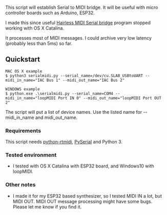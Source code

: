 
This script will establish Serial to MIDI bridge.
It will be useful with micro controller boards such as Arduino, ESP32.

I made this since useful [Hairless MIDI Serial bridge](https://github.com/projectgus/hairless-midiserial) program stopped working with OS X Catalina.

It processes most of MIDI messages. I could archive very low latency (probably less than 5ms) so far.

## Quickstart
```
MAC OS X example
$ python3 serialmidi.py --serial_name=/dev/cu.SLAB_USBtoUART --midi_in_name="IAC Bus 1" --midi_out_name="IAC Bus 2"

WINDOWS example
$ python.exe .\serialmidi.py --serial_name=COM4 --midi_in_name="loopMIDI Port IN 0" --midi_out_name="loopMIDI Port OUT 2"
```
The script will put a list of device names. Use the listed name for --midi_in_name and midi_out_name.

### Requirements

This script needs [python-rtmidi](https://pypi.org/project/python-rtmidi/), [PySerial](https://pypi.org/project/pyserial/) and Python 3.

### Tested environment
- I tested with OS X Catalina with ESP32 board, and Windows10 with loopMIDI.

### Other notes
- I made it for my ESP32 based synthesizer, so I tested MIDI IN a lot, but MIDI OUT. MIDI OUT message processing might have some bugs. Please let me know if you find it.


